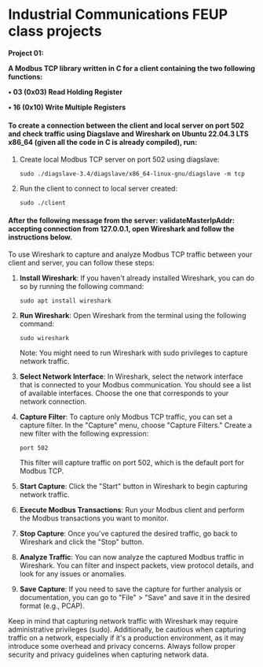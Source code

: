 # Industrial Communications FEUP class projects

**Project 01:**

**A Modbus TCP library written in C for a client containing the two following functions:**

**• 03 (0x03) Read Holding Register**

**• 16 (0x10) Write Multiple Registers**

#### To create a connection between the client and local server on port 502 and check traffic using Diagslave and Wireshark on Ubuntu 22.04.3 LTS x86_64 (given all the code in C is already compiled), run:

1. Create local Modbus TCP server on port 502 using diagslave:
    
    ```
    sudo ./diagslave-3.4/diagslave/x86_64-linux-gnu/diagslave -m tcp
    ```

2. Run the client to connect to local server created:
    
    ```
    sudo ./client
    ```

#### After the following message from the server: validateMasterIpAddr: accepting connection from 127.0.0.1, open Wireshark and follow the instructions below.

To use Wireshark to capture and analyze Modbus TCP traffic between your client and server, you can follow these steps:

1. **Install Wireshark**: If you haven't already installed Wireshark, you can do so by running the following command:

   ```
   sudo apt install wireshark
   ```

2. **Run Wireshark**: Open Wireshark from the terminal using the following command:

   ```
   sudo wireshark
   ```

   Note: You might need to run Wireshark with sudo privileges to capture network traffic.

3. **Select Network Interface**: In Wireshark, select the network interface that is connected to your Modbus communication. You should see a list of available interfaces. Choose the one that corresponds to your network connection.

4. **Capture Filter**: To capture only Modbus TCP traffic, you can set a capture filter. In the "Capture" menu, choose "Capture Filters." Create a new filter with the following expression:

   ```
   port 502
   ```

   This filter will capture traffic on port 502, which is the default port for Modbus TCP.

5. **Start Capture**: Click the "Start" button in Wireshark to begin capturing network traffic.

6. **Execute Modbus Transactions**: Run your Modbus client and perform the Modbus transactions you want to monitor.

7. **Stop Capture**: Once you've captured the desired traffic, go back to Wireshark and click the "Stop" button.

8. **Analyze Traffic**: You can now analyze the captured Modbus traffic in Wireshark. You can filter and inspect packets, view protocol details, and look for any issues or anomalies.

9. **Save Capture**: If you need to save the capture for further analysis or documentation, you can go to "File" > "Save" and save it in the desired format (e.g., PCAP).

Keep in mind that capturing network traffic with Wireshark may require administrative privileges (sudo). Additionally, be cautious when capturing traffic on a network, especially if it's a production environment, as it may introduce some overhead and privacy concerns. Always follow proper security and privacy guidelines when capturing network data.